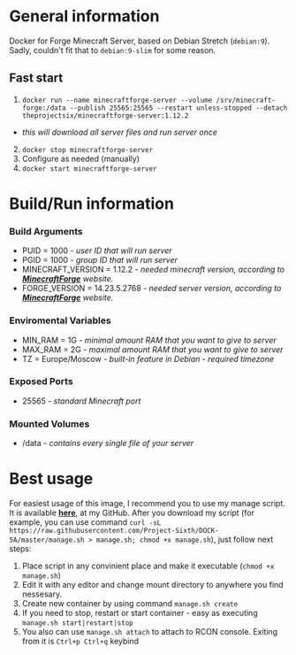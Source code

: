 # General information
Docker for Forge Minecraft Server, based on Debian Stretch (`debian:9`).
Sadly, couldn't fit that to `debian:9-slim` for some reason.
## Fast start
  1. `docker run --name minecraftforge-server --volume /srv/minecraft-forge:/data --publish 25565:25565 --restart unless-stopped --detach theprojectsix/minecraftforge-server:1.12.2`
   - *this will download all server files and run server once*
  2. `docker stop minecraftforge-server`
  3. Configure as needed (manually)
  4. `docker start minecraftforge-server`
 
# Build/Run information
### Build Arguments
  - PUID = 1000 *- user ID that will run server*
  - PGID = 1000 *- group ID that will run server*
  - MINECRAFT_VERSION = 1.12.2 *- needed minecraft version, according to [**MinecraftForge**](http://files.minecraftforge.net/) website.*
  - FORGE_VERSION = 14.23.5.2768 *- needed server version, according to [**MinecraftForge**](http://files.minecraftforge.net/) website.*

### Enviromental Variables
  - MIN_RAM = 1G *- minimal amount RAM that you want to give to server*
  - MAX_RAM = 2G *- maximal amount RAM that you want to give to server*
  - TZ = Europe/Moscow *- built-in feature in Debian - required timezone*

### Exposed Ports
  - 25565 *- standard Minecraft port*

### Mounted Volumes
  - /data *- contains every single file of your server*

# Best usage
For easiest usage of this image, I recommend you to use my manage script. It is available [**here**](https://github.com/Project-Sixth/DOCK-5A/blob/master/manage.sh), at my GitHub. After you download my script (for example, you can use command `curl -sL https://raw.githubusercontent.com/Project-Sixth/DOCK-5A/master/manage.sh > manage.sh; chmod +x manage.sh`), just follow next steps:
  1. Place script in any convinient place and make it executable (`chmod +x manage.sh`)
  2. Edit it with any editor and change mount directory to anywhere you find nessesary.
  3. Create new container by using command `manage.sh create`
  4. If you need to stop, restart or start container - easy as executing `manage.sh start|restart|stop`
  5. You also can use `manage.sh attach` to attach to RCON console. Exiting from it is `Ctrl+p Ctrl+q` keybind
